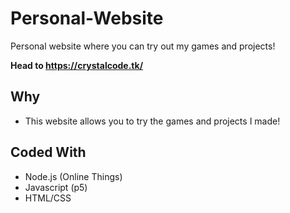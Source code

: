 # Personal-Website
Personal website where you can try out my games and projects!

**Head to https://crystalcode.tk/**

## Why
- This website allows you to try the games and projects I made!

## Coded With
- Node.js (Online Things)
- Javascript (p5)
- HTML/CSS
